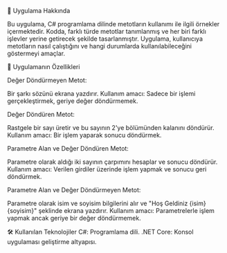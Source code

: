 📌 Uygulama Hakkında

Bu uygulama, C# programlama dilinde metotların kullanımı ile ilgili örnekler içermektedir. Kodda, farklı türde metotlar tanımlanmış ve her biri farklı işlevler yerine getirecek şekilde tasarlanmıştır. Uygulama, kullanıcıya metotların nasıl çalıştığını ve hangi durumlarda kullanılabileceğini göstermeyi amaçlar.


🚀 Uygulamanın Özellikleri


Değer Döndürmeyen Metot:

Bir şarkı sözünü ekrana yazdırır.
Kullanım amacı: Sadece bir işlemi gerçekleştirmek, geriye değer döndürmemek.


Değer Döndüren Metot:

Rastgele bir sayı üretir ve bu sayının 2'ye bölümünden kalanını döndürür.
Kullanım amacı: Bir işlem yaparak sonucu döndürmek.


Parametre Alan ve Değer Döndüren Metot:

Parametre olarak aldığı iki sayının çarpımını hesaplar ve sonucu döndürür.
Kullanım amacı: Verilen girdiler üzerinde işlem yapmak ve sonucu geri döndürmek.


Parametre Alan ve Değer Döndürmeyen Metot:

Parametre olarak isim ve soyisim bilgilerini alır ve "Hoş Geldiniz {isim} {soyisim}" şeklinde ekrana yazdırır.
Kullanım amacı: Parametrelerle işlem yapmak ancak geriye bir değer döndürmemek.


🛠️ Kullanılan Teknolojiler
C#: Programlama dili.
.NET Core: Konsol uygulaması geliştirme altyapısı.

